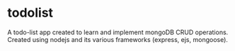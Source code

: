 # todolist
A todo-list app created to learn and implement mongoDB CRUD operations. Created using nodejs and its various frameworks (express, ejs, mongoose).
